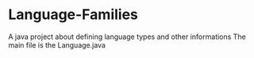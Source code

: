 # Language-Families
A java project about defining language types and other informations
The main file is the Language.java
